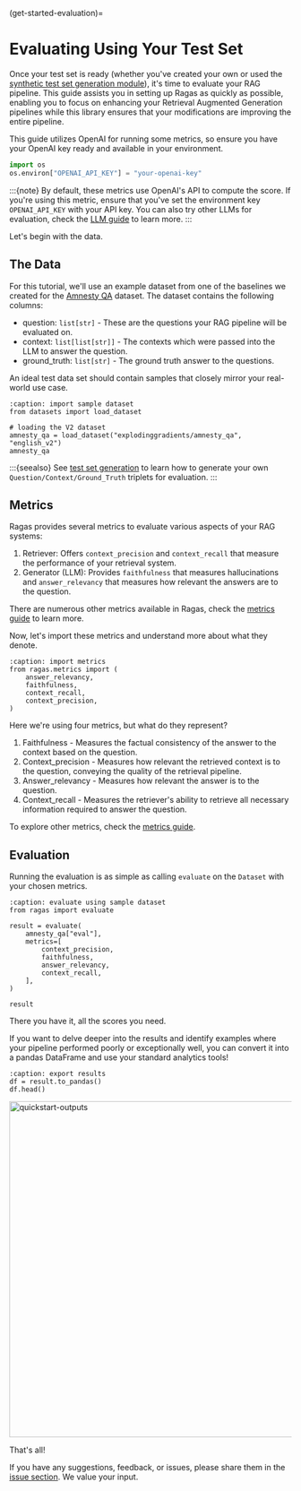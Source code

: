 (get-started-evaluation)=
# Evaluating Using Your Test Set

Once your test set is ready (whether you've created your own or used the [synthetic test set generation module](get-started-testset-generation)), it's time to evaluate your RAG pipeline. This guide assists you in setting up Ragas as quickly as possible, enabling you to focus on enhancing your Retrieval Augmented Generation pipelines while this library ensures that your modifications are improving the entire pipeline.

This guide utilizes OpenAI for running some metrics, so ensure you have your OpenAI key ready and available in your environment.

```python
import os
os.environ["OPENAI_API_KEY"] = "your-openai-key"
```
:::{note}
By default, these metrics use OpenAI's API to compute the score. If you're using this metric, ensure that you've set the environment key `OPENAI_API_KEY` with your API key. You can also try other LLMs for evaluation, check the [LLM guide](../howtos/customisations/llms.ipynb) to learn more.
:::

Let's begin with the data.

## The Data

For this tutorial, we'll use an example dataset from one of the baselines we created for the [Amnesty QA](https://huggingface.co/datasets/explodinggradients/amnesty_qa) dataset. The dataset contains the following columns:

- question: `list[str]` - These are the questions your RAG pipeline will be evaluated on.
- context: `list[list[str]]` - The contexts which were passed into the LLM to answer the question.
- ground_truth: `list[str]` - The ground truth answer to the questions.

An ideal test data set should contain samples that closely mirror your real-world use case.

```{code-block} python
:caption: import sample dataset
from datasets import load_dataset

# loading the V2 dataset
amnesty_qa = load_dataset("explodinggradients/amnesty_qa", "english_v2")
amnesty_qa
```

:::{seealso}
See [test set generation](./testset_generation.md) to learn how to generate your own `Question/Context/Ground_Truth` triplets for evaluation.
:::

## Metrics

Ragas provides several metrics to evaluate various aspects of your RAG systems:

1. Retriever: Offers `context_precision` and `context_recall` that measure the performance of your retrieval system.
2. Generator (LLM): Provides `faithfulness` that measures hallucinations and `answer_relevancy` that measures how relevant the answers are to the question.

There are numerous other metrics available in Ragas, check the [metrics guide](ragas-metrics) to learn more.

Now, let's import these metrics and understand more about what they denote.

```{code-block} python
:caption: import metrics
from ragas.metrics import (
    answer_relevancy,
    faithfulness,
    context_recall,
    context_precision,
)
```
Here we're using four metrics, but what do they represent?

1. Faithfulness - Measures the factual consistency of the answer to the context based on the question.
2. Context_precision - Measures how relevant the retrieved context is to the question, conveying the quality of the retrieval pipeline.
3. Answer_relevancy - Measures how relevant the answer is to the question.
4. Context_recall - Measures the retriever's ability to retrieve all necessary information required to answer the question.

To explore other metrics, check the [metrics guide](ragas-metrics).

## Evaluation

Running the evaluation is as simple as calling `evaluate` on the `Dataset` with your chosen metrics.

```{code-block} python
:caption: evaluate using sample dataset
from ragas import evaluate

result = evaluate(
    amnesty_qa["eval"],
    metrics=[
        context_precision,
        faithfulness,
        answer_relevancy,
        context_recall,
    ],
)

result
```
There you have it, all the scores you need.

If you want to delve deeper into the results and identify examples where your pipeline performed poorly or exceptionally well, you can convert it into a pandas DataFrame and use your standard analytics tools!

```{code-block} python
:caption: export results
df = result.to_pandas()
df.head()
```
<p align="left">
<img src="../_static/imgs/quickstart-output.png" alt="quickstart-outputs" width="800" height="600" />
</p>

That's all!

If you have any suggestions, feedback, or issues, please share them in the [issue section](https://github.com/explodinggradients/ragas/issues). We value your input.